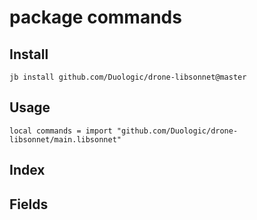 # package commands



## Install

```
jb install github.com/Duologic/drone-libsonnet@master
```

## Usage

```jsonnet
local commands = import "github.com/Duologic/drone-libsonnet/main.libsonnet"
```

## Index



## Fields

